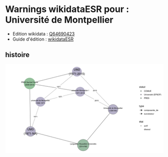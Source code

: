 Warnings wikidataESR pour : Université de Montpellier
================

- Edition wikidata : [Q64690423](https://www.wikidata.org/wiki/Q64690423)
- Guide d'édition : [wikidataESR](https://github.com/cpesr/wikidataESR/)



## histoire 

![Graphique non généré](https://github.com/cpesr/wikidataESR/blob/master/plots/histoire/Q64690423-histoire.png) 

